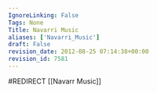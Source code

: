 ```yaml
---
IgnoreLinking: False
Tags: None
Title: Navarri Music
aliases: ['Navarri_Music']
draft: False
revision_date: 2012-08-25 07:14:38+00:00
revision_id: 7581
---
```


#REDIRECT [[Navarr Music]]